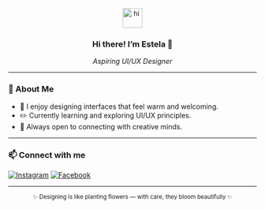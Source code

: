 <div align="center">
  <img src="https://raw.githubusercontent.com/nutellaoverload/nutellaoverload/main/wave.gif" width="40px" alt="hi">
  
  ### Hi there! I’m Estela 🌸
  *Aspiring UI/UX Designer*
</div>

---

### 🌿 About Me
- 🌸 I enjoy designing interfaces that feel warm and welcoming.  
- ✏️ Currently learning and exploring UI/UX principles.  
- 💌 Always open to connecting with creative minds.  

---

### 📫 Connect with me
[![Instagram](https://img.shields.io/badge/Instagram-%23E4405F.svg?logo=Instagram&logoColor=white)](https://www.instagram.com/nutellaoverload?igsh=aWJxbjBzeWRyMGs2)
[![Facebook](https://img.shields.io/badge/Facebook-%231877F2.svg?logo=Facebook&logoColor=white)](https://www.facebook.com/estela.mae.jalac.2024)

---

<div align="center">
  <sub>✨ Designing is like planting flowers — with care, they bloom beautifully ✨</sub>
</div>

